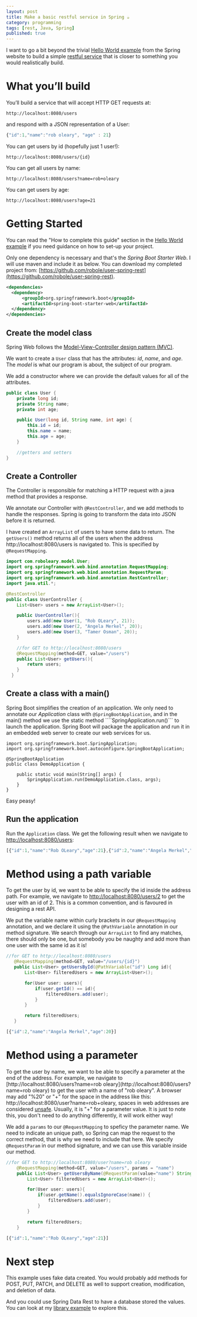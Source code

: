 ```yaml
---
layout: post
title: Make a basic restful service in Spring ☕
category: programming
tags: [rest, Java, Spring]
published: true
---
```

I want to go a bit beyond the trivial [Hello World example](http://spring.io/guides/gs/rest-service/) from the Spring website to build
a simple [restful service](http://spring.io/understanding/REST) that is closer
to something you would realistically build.

# What you’ll build

You’ll build a service that will accept HTTP GET requests at:

```
http://localhost:8080/users
```

and respond with a JSON representation of a User:

```javascript
{"id":1,"name":"rob oleary", "age" : 21}
```

You can get users by id (hopefully just 1 user!):
```
http://localhost:8080/users/{id}
```

You can get all users by name:
```
http://localhost:8080/users?name=rob+oleary
```

You can get users by age:
```
http://localhost:8080/users?age=21
```

# Getting Started

You can read the "How to complete this guide" section in the [Hello World example](http://spring.io/guides/gs/rest-service/) if you need guidance on how to set-up your project.

Only one dependency is necessary and that's the *Spring Boot Starter Web*.
I will use maven and include it as below. You can download my completed project from:
[https://github.com/robole/user-spring-rest](https://github.com/robole/user-spring-rest).

```xml
<dependencies>
  <dependency>
      <groupId>org.springframework.boot</groupId>
      <artifactId>spring-boot-starter-web</artifactId>
  </dependency>
</dependencies>
```

## Create the model class

Spring Web follows the
[Model-View-Controller design pattern (MVC)](https://www.tutorialspoint.com/mvc_framework/mvc_framework_introduction.htm).

We want to create a ```User``` class that has the attributes: *id*, *name*, and *age*.
The *model* is what our program is about, the subject of our program.

We add a constructor where we can provide the default values for all of the
attributes.

```java
public class User {
    private long id;
    private String name;
    private int age;

    public User(long id, String name, int age) {
        this.id = id;
        this.name = name;
        this.age = age;
    }

    //getters and setters
}
```

## Create a Controller

The Controller is responsible for matching a HTTP request with a java method that
provides a response.

We annotate our Controller with ```@RestController```, and we add methods to
handle the responses. Spring is going to transform the data into JSON before it is
returned.

I have created an ```ArrayList``` of users to have
some data to return. The ```getUsers()``` method returns all of the users when
the address http://localhost:8080/users is navigated to. This is specified by
 ```@RequestMapping```.

```java
import com.roboleary.model.User;
import org.springframework.web.bind.annotation.RequestMapping;
import org.springframework.web.bind.annotation.RequestParam;
import org.springframework.web.bind.annotation.RestController;
import java.util.*;

@RestController
public class UserController {
    List<User> users = new ArrayList<User>();

    public UserController(){
        users.add(new User(1, "Rob OLeary", 21));
        users.add(new User(2, "Angela Merkel", 20));
        users.add(new User(3, "Tamer Osman", 20));
    }

    //for GET to http://localhost:8080/users
    @RequestMapping(method=GET, value="/users")
    public List<User> getUsers(){
        return users;
    }
  }
```

## Create a class with a main()

Spring Boot simplifies the creation of an application. We only need to annotate
our *Application* class with ```@SpringBootApplication```, and in the main() method
we use the static method  ````SpringApplication.run()``` to launch the application.
Spring Boot will package the application and run it in an embedded web server to
create our web services for us.

```
import org.springframework.boot.SpringApplication;
import org.springframework.boot.autoconfigure.SpringBootApplication;

@SpringBootApplication
public class DemoApplication {

	public static void main(String[] args) {
		SpringApplication.run(DemoApplication.class, args);
	}
}
```

Easy peasy!

## Run the application

Run the ```Application``` class. We get the following result when we navigate to
[http://localhost:8080/users](http://localhost:8080/users):

```javascript
[{"id":1,"name":"Rob OLeary","age":21},{"id":2,"name":"Angela Merkel","age":20},{"id":3,"name":"Tamer Osman","age":20}]
```

# Method using a path variable

To get the user by id, we want to be able to specify the id inside the address path.
For example, we navigate to [http://localhost:8080/users/2](http://localhost:8080/users/2) to get the user with
an id of 2. This is a common convention, and is favoured in designing a rest API.

We put the variable name within curly brackets in our ```@RequestMapping``` annotation, and
we declare it using the ```@PathVariable``` annotation in our method signature. We
search through our ```ArrayList``` to find any matches, there should only be one, but
somebody you be naughty and add  more than one user with the same id as it is!

```java
//for GET to http://localhost:8080/users
   @RequestMapping(method=GET, value="/users/{id}")
   public List<User> getUsersById(@PathVariable("id") Long id){
       List<User> filteredUsers = new ArrayList<User>();

       for(User user: users){
           if(user.getId() == id){
               filteredUsers.add(user);
           }
       }

       return filteredUsers;
   }
```

```javascript
[{"id":2,"name":"Angela Merkel","age":20}]
```

# Method using a parameter

To get the user by name, we want to be able to specify a parameter at the end of
the address. For example, we navigate to
[http://localhost:8080/users?name=rob oleary](http://localhost:8080/users?name=rob oleary)
to get the user with a name of "rob oleary". A browser may add "%20" or "+" for the
space in the address like this: http://localhost:8080/user?name=rob+oleary,
spaces in web addresses are considered [unsafe](https://stackoverflow.com/questions/497908/is-a-url-allowed-to-contain-a-space). Usually, it is "+" for a parameter value. It is just to note this, you don't need to
do anything differently, it will work either way!

We add a ```params``` to our ```@RequestMapping``` to speficy the parameter name. We need to indicate an unique path, so Spring can map the request to the correct method,
that is why we need to include that here. We specify ```@RequestParam``` in our method
signature, and we can use this variable inside our method.

```java
//for GET to http://localhost:8080/user?name=rob oleary
    @RequestMapping(method=GET, value="/users", params = "name")
    public List<User> getUsersByName(@RequestParam(value="name") String name){
        List<User> filteredUsers = new ArrayList<User>();

        for(User user: users){
            if(user.getName().equalsIgnoreCase(name)) {
                filteredUsers.add(user);
            }
        }

        return filteredUsers;
    }
```

```javascript
[{"id":1,"name":"Rob OLeary","age":21}]
```

# Next step

This example uses fake data created. You would probably add methods for POST, PUT,
PATCH, and DELETE as well to support creation, modification, and deletion of data.

And you could use Spring Data Rest to have a database stored the values. You can
look at my [library example](https://github.com/robole/library-rest-minimum) to
explore this.
